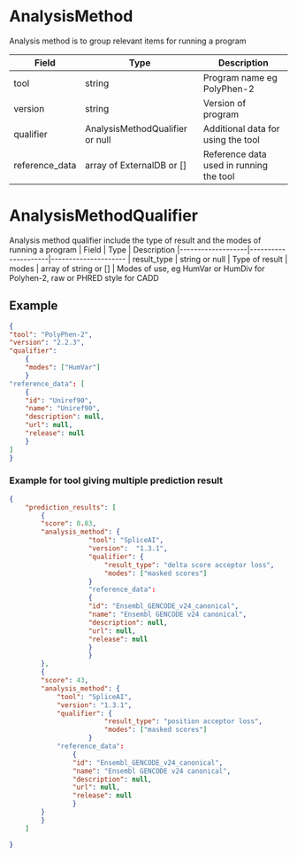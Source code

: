 # AnalysisMethod
Analysis method is to group relevant items for running a program

| Field             | Type                | Description
|-------------------|---------------------|---------------------
| tool              | string              | Program name eg PolyPhen-2
| version           | string              | Version of program
| qualifier         | AnalysisMethodQualifier or null | Additional data for using the tool
| reference_data    | array of ExternalDB or [] | Reference data used in running the tool

# AnalysisMethodQualifier 
Analysis method qualifier include the type of result and the modes of running a program
| Field             | Type                | Description
|-------------------|---------------------|---------------------
| result_type       | string  or null           | Type of result
| modes              | array of string or []      | Modes of use, eg HumVar or HumDiv for Polyhen-2, raw or PHRED style for CADD


## Example
```json
{
"tool": "PolyPhen-2",
"version": "2.2.3",
"qualifier": 
    {
    "modes": ["HumVar"]
    }
"reference_data": [
    {
    "id": "Uniref90",
    "name": "Uniref90",
    "description": null,
    "url": null,
    "release": null
    }
]
}
``` 


### Example for tool giving multiple prediction result
```json
{
    "prediction_results": [
        {
        "score": 0.83,
        "analysis_method": {       
                    "tool": "SpliceAI",  
                    "version":  "1.3.1",
                    "qualifier": {
                        "result_type": "delta score acceptor loss", 
                        "modes": ["masked scores"]
                    }
                    "reference_data": 
                    {
                    "id": "Ensembl_GENCODE_v24_canonical",
                    "name": "Ensembl GENCODE v24 canonical",
                    "description": null,
                    "url": null,
                    "release": null
                    }
                    }
        },
        {
        "score": 43,
        "analysis_method": { 
            "tool": "SpliceAI",      
            "version": "1.3.1",  
            "qualifier": {
                        "result_type": "position acceptor loss", 
                        "modes": ["masked scores"]
                    }  
            "reference_data": 
                {
                "id": "Ensembl_GENCODE_v24_canonical",
                "name": "Ensembl GENCODE v24 canonical",
                "description": null,
                "url": null,
                "release": null
                }
        }
        }
    ]

}


```
